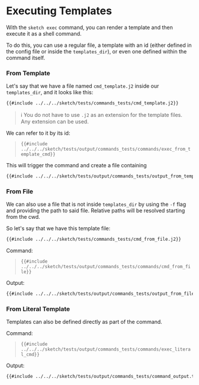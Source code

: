 # Executing Templates

With the `sketch exec` command, you can render a template and then execute it as a shell command.

To do this, you can use a regular file, a template with an id (either defined in the config file or inside the `templates_dir`), or even one defined within the command itself.

### From Template

Let's say that we have a file named `cmd_template.j2` inside our `templates_dir`, and it looks like this:

```txt
{{#include ../../../sketch/tests/commands_tests/cmd_template.j2}}
```

>ℹ️ You do not have to use `.j2` as an extension for the template files. Any extension can be used.

We can refer to it by its id:

>`{{#include ../../../sketch/tests/output/commands_tests/commands/exec_from_template_cmd}}`

This will trigger the command and create a file containing

```txt
{{#include ../../../sketch/tests/output/commands_tests/output_from_templates_dir.txt}}
```

### From File

We can also use a file that is not inside `templates_dir` by using the `-f` flag and providing the path to said file.  Relative paths will be resolved starting from the cwd.

So let's say that we have this template file:

```txt
{{#include ../../../sketch/tests/commands_tests/cmd_from_file.j2}}
```

Command:

>`{{#include ../../../sketch/tests/output/commands_tests/commands/cmd_from_file}}`

Output:

```txt
{{#include ../../../sketch/tests/output/commands_tests/output_from_file.txt}}
```

### From Literal Template

Templates can also be defined directly as part of the command.

Command: 

>`{{#include ../../../sketch/tests/output/commands_tests/commands/exec_literal_cmd}}`

Output:

```txt
{{#include ../../../sketch/tests/output/commands_tests/command_output.txt}}
```
